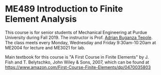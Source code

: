 # ME489 Introduction to Finite Element Analysis

This course is for senior students of Mechanical Engineering at Purdue University during Fall 2019.
The instructor is Prof. [Adrian Buganza Tepole](https://engineering.purdue.edu/buganzalab/).
The class meets every Monday, Wednesday and Friday 9:30am-10:20am at ME2004 for lecture and ME3021 for lab.

Main textbook for this course is "A First Course in Finite Elements" by J. Fish and T. Belytschko, John Wiley & Sons, 2007, which can be found at https://www.amazon.com/First-Course-Finite-Elements/dp/0470035803
